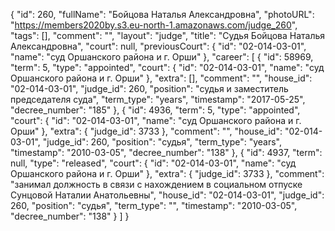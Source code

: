 {
    "id": 260,
    "fullName": "Бойцова Наталья Александровна",
    "photoURL": "https://members2020by.s3.eu-north-1.amazonaws.com/judge_260",
    "tags": [],
    "comment": "",
    "layout": "judge",
    "title": "Судья Бойцова Наталья Александровна",
    "court": null,
    "previousCourt": {
        "id": "02-014-03-01",
        "name": "суд Оршанского района и г. Орши"
    },
    "career": [
        {
            "id": 58969,
            "term": 5,
            "type": "appointed",
            "court": {
                "id": "02-014-03-01",
                "name": "суд Оршанского района и г. Орши"
            },
            "extra": [],
            "comment": "",
            "house_id": "02-014-03-01",
            "judge_id": 260,
            "position": "судья и заместитель председателя суда",
            "term_type": "years",
            "timestamp": "2017-05-25",
            "decree_number": "185"
        },
        {
            "id": 4936,
            "term": 5,
            "type": "appointed",
            "court": {
                "id": "02-014-03-01",
                "name": "суд Оршанского района и г. Орши"
            },
            "extra": {
                "judge_id": 3733
            },
            "comment": "",
            "house_id": "02-014-03-01",
            "judge_id": 260,
            "position": "судья",
            "term_type": "years",
            "timestamp": "2010-03-05",
            "decree_number": "138"
        },
        {
            "id": 4937,
            "term": null,
            "type": "released",
            "court": {
                "id": "02-014-03-01",
                "name": "суд Оршанского района и г. Орши"
            },
            "extra": {
                "judge_id": 3733
            },
            "comment": "занимал должность в связи с нахождением в социальном отпуске Сунцовой Наталии Анатольевны",
            "house_id": "02-014-03-01",
            "judge_id": 260,
            "position": "судья",
            "term_type": "",
            "timestamp": "2010-03-05",
            "decree_number": "138"
        }
    ]
}